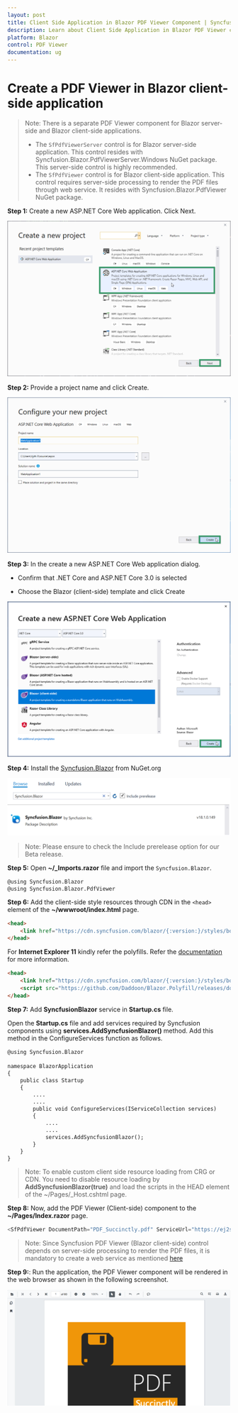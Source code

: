```yaml
---
layout: post
title: Client Side Application in Blazor PDF Viewer Component | Syncfusion 
description: Learn about Client Side Application in Blazor PDF Viewer component of Syncfusion, and more details.
platform: Blazor
control: PDF Viewer
documentation: ug
---
```


# Create a PDF Viewer in Blazor client-side application

>Note: There is a separate PDF Viewer component for Blazor server-side and Blazor client-side applications.
>* The `SfPdfViewerServer` control is for Blazor server-side application. This control resides with Syncfusion.Blazor.PdfViewerServer.Windows NuGet package. This server-side control is highly recommended.
>* The `SfPdfViewer` control is for Blazor client-side application. This control requires server-side processing to render the PDF files through web service. It resides with Syncfusion.Blazor.PdfViewer NuGet package.

**Step 1:** Create a new ASP.NET Core Web application. Click Next.

![asp.net core template](../images/aspnet-core-template.png)

**Step 2:** Provide a project name and click Create.

![asp.net core project configuration](../images/project-configuration.png)

**Step 3:** In the create a new ASP.NET Core Web application dialog.

* Confirm that .NET Core and ASP.NET Core 3.0 is selected

* Choose the Blazor (client-side) template and click Create

 ![select framework](../images/blazor-client-template.png)

 **Step 4:** Install the [Syncfusion.Blazor](https://www.nuget.org/packages/Syncfusion.Blazor) from NuGet.org

  ![select nuget](../images/select-nuget-client.png)
>Note: Please ensure to check the Include prerelease option for our Beta release.

 **Step 5:** Open **~/_Imports.razor** file and import the `Syncfusion.Blazor`.

```cshtml
@using Syncfusion.Blazor
@using Syncfusion.Blazor.PdfViewer
```

**Step 6:** Add the client-side style resources through CDN in the `<head>` element of the **~/wwwroot/index.html** page.

```html
<head>
    <link href="https://cdn.syncfusion.com/blazor/{:version:}/styles/bootstrap4.css" rel="stylesheet" />
</head>
```

For **Internet Explorer 11** kindly refer the polyfills. Refer the [documentation](https://ej2.syncfusion.com/blazor/documentation/common/how-to/render-blazor-server-app-in-ie/) for more information.

```html
<head>
    <link href="https://cdn.syncfusion.com/blazor/{:version:}/styles/bootstrap4.css" rel="stylesheet" />
    <script src="https://github.com/Daddoon/Blazor.Polyfill/releases/download/3.0.1/blazor.polyfill.min.js"></script>
</head>
```

**Step 7:** Add **SyncfusionBlazor** service in **Startup.cs** file.

Open the **Startup.cs** file and add services required by Syncfusion components using **services.AddSyncfusionBlazor()** method. Add this method in the ConfigureServices function as follows.

```cshtml
@using Syncfusion.Blazor

namespace BlazorApplication
{
    public class Startup
    {
        ....
        ....
        public void ConfigureServices(IServiceCollection services)
        {
            ....
            ....
            services.AddSyncfusionBlazor();
        }
    }
}
```

>Note: To enable custom client side resource loading from CRG or CDN. You need to disable resource loading by **AddSyncfusionBlazor(true)** and load the scripts in the HEAD element of the ~/Pages/_Host.cshtml page.

**Step 8:** Now, add the PDF Viewer (Client-side) component to the **~/Pages/Index.razor** page.

```csharp
<SfPdfViewer DocumentPath="PDF_Succinctly.pdf" ServiceUrl="https://ej2services.syncfusion.com/production/web-services/api/pdfviewer" Height="500px" Width="1060px" ></SfPdfViewer>
```

>Note: Since Syncfusion PDF Viewer (Blazor client-side) control depends on server-side processing to render the PDF files, it is mandatory to create a web service as mentioned [here](https://www.syncfusion.com/kb/10346/how-to-create-pdf-viewer-web-service-application-in-asp-net-core)

**Step 9:**: Run the application, the PDF Viewer component will be rendered in the web browser as shown in the following screenshot.

![output image](../images/browser-output.png)
